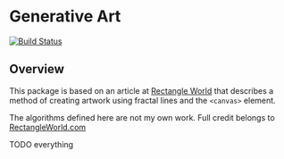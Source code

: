 # Generative Art
[![Build Status](https://travis-ci.org/beldougie/generative-art.svg?branch=develop)](https://travis-ci.org/beldougie/generative-art)

## Overview
This package is based on an article at
[Rectangle World](http://rectangleworld.com/blog/archives/462) that describes a
method of creating artwork using fractal lines and the `<canvas>` element.

The algorithms defined here are not my own work. Full credit belongs to [RectangleWorld.com](http://rectangleworld.com)


TODO everything
